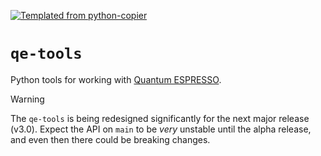 [![Templated from python-copier](https://img.shields.io/endpoint?url=https://raw.githubusercontent.com/mbercx/python-copier/refs/heads/main/docs/img/badge.json)](https://github.com/mbercx/python-copier)

# `qe-tools`

Python tools for working with [Quantum ESPRESSO](https://www.quantum-espresso.org/).

>[!WARNING]
> The `qe-tools` is being redesigned significantly for the next major release (v3.0).
> Expect the API on `main` to be _very_ unstable until the alpha release, and even then there could be breaking changes.
